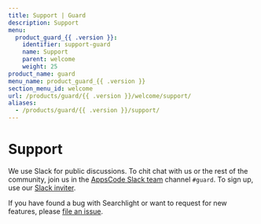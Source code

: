 ```yaml
---
title: Support | Guard
description: Support
menu:
  product_guard_{{ .version }}:
    identifier: support-guard
    name: Support
    parent: welcome
    weight: 25
product_name: guard
menu_name: product_guard_{{ .version }}
section_menu_id: welcome
url: /products/guard/{{ .version }}/welcome/support/
aliases:
  - /products/guard/{{ .version }}/support/
---
```


# Support

We use Slack for public discussions. To chit chat with us or the rest of the community, join us in the [AppsCode Slack team](https://appscode.slack.com/messages/C8M8HANQ0/details/) channel `#guard`. To sign up, use our [Slack inviter](https://slack.appscode.com/).

If you have found a bug with Searchlight or want to request for new features, please [file an issue](https://go.kubeguard.dev/guard/issues/new).
